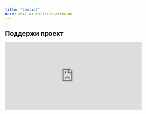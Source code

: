 ```yaml
---
title: "Contact"
date: 2017-03-09T13:23:28+08:00
---
```


## Поддержи проект

<div style="width: 320px; overflow-x: visible">
<iframe src="https://money.yandex.ru/quickpay/shop-widget?writer=buyer&targets=&targets-hint=%D0%9D%D0%B0%20%D0%BF%D1%80%D0%BE%D0%B5%D0%BA%D1%82&default-sum=50&button-text=11&payment-type-choice=on&mobile-payment-type-choice=on&hint=&successURL=&quickpay=shop&account=41001612955830" width="450" height="224" frameborder="0" allowtransparency="true" scrolling="no"></iframe>
</div>